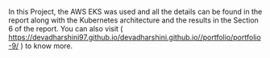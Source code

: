 In this Project, the AWS EKS was used and all the details can be found in the report along with the Kubernetes architecture and the results in the Section 6 of the report. You can also visit ( https://devadharshini97.github.io/devadharshini.github.io//portfolio/portfolio-9/ ) to know more.

